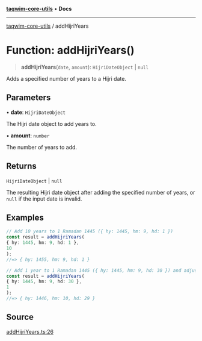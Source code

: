 [**taqwim-core-utils**](../README.md) • **Docs**

***

[taqwim-core-utils](../globals.md) / addHijriYears

# Function: addHijriYears()

> **addHijriYears**(`date`, `amount`): `HijriDateObject` \| `null`

Adds a specified number of years to a Hijri date.

## Parameters

• **date**: `HijriDateObject`

The Hijri date object to add years to.

• **amount**: `number`

The number of years to add.

## Returns

`HijriDateObject` \| `null`

The resulting Hijri date object after adding the specified number of years, or `null` if the input date is invalid.

## Examples

```ts
// Add 10 years to 1 Ramadan 1445 ({ hy: 1445, hm: 9, hd: 1 })
const result = addHijriYears(
{ hy: 1445, hm: 9, hd: 1 },
10
);
//=> { hy: 1455, hm: 9, hd: 1 }
```

```ts
// Add 1 year to 1 Ramadan 1445 ({ hy: 1445, hm: 9, hd: 30 }) and adjust the month
const result = addHijriYears(
{ hy: 1445, hm: 9, hd: 30 },
1
);
//=> { hy: 1446, hm: 10, hd: 29 }
```

## Source

[addHijriYears.ts:26](https://github.com/boussadjra/taqwim/blob/a16e0483140d22a326ae33586f5bfb208d318d3e/packages/core-utils/src/lib/addHijriYears.ts#L26)
